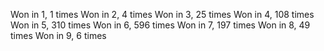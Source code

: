 Won in 1, 1 times
Won in 2, 4 times
Won in 3, 25 times
Won in 4, 108 times
Won in 5, 310 times
Won in 6, 596 times
Won in 7, 197 times
Won in 8, 49 times
Won in 9, 6 times

